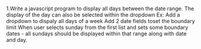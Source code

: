 1.Write a javascript program to display all days between the date range. The display of the day can also be selected within the dropdown
Ex: Add a dropdown to dispaly all days of a week
Add 2 date fields toset the boundary limit
When user selects sunday from the first list and sets some boundary dates - all sundays should be displayed within that range along with date and day.
 
